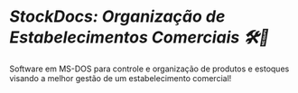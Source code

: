 <div>
<h1><i>StockDocs: Organização de Estabelecimentos Comerciais 🛠🛒</h1></i>
<p>
Software em MS-DOS para controle e organização de produtos e estoques visando a melhor gestão de um estabelecimento comercial!
</p>
</div>
